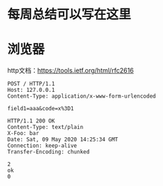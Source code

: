 # 每周总结可以写在这里

# 浏览器

http文档：https://tools.ietf.org/html/rfc2616



```http
POST / HTTP/1.1
Host: 127.0.0.1
Content-Type: application/x-www-form-urlencoded

field1=aaa&code=x%3D1
```

```http
HTTP/1.1 200 OK
Content-Type: text/plain
X-Foo: bar
Date: Sat, 09 May 2020 14:25:34 GMT
Connection: keep-alive
Transfer-Encoding: chunked

2
ok
0
```

